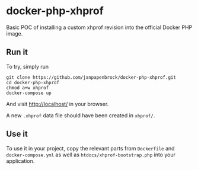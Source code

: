 docker-php-xhprof
=================

Basic POC of installing a custom xhprof revision into the official Docker PHP image.

Run it
-------

To try, simply run

    git clone https://github.com/janpapenbrock/docker-php-xhprof.git
    cd docker-php-xhprof
    chmod a+w xhprof
    docker-compose up
    
And visit [http://localhost/](http://localhost/) in your browser.

A new `.xhprof` data file should have been created in `xhprof/`.

Use it
------

To use it in your project, copy the relevant parts from `Dockerfile` and `docker-compose.yml` as well as `htdocs/xhprof-bootstrap.php` into your application.
